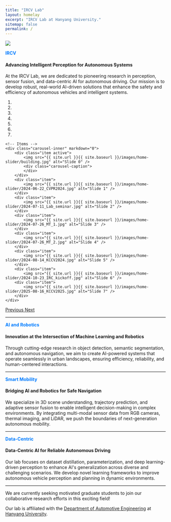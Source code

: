 ```yaml
---
title: "IRCV Lab"
layout: homelay
excerpt: "IRCV Lab at Hanyang University."
sitemap: false
permalink: /
---
```





<a href="https://waymo.com/open/challenges/" target="_blank">
    <img src="images/way.png" style="max-width: 100%; height: auto; border-radius: 0" >
</a>

<span style="color: #007bff; font-weight: bold;">IRCV</span>

#### Advancing Intelligent Perception for Autonomous Systems
At the IRCV Lab, we are dedicated to pioneering research in perception, sensor fusion, and data-centric AI for autonomous driving. Our mission is to develop robust, real-world AI-driven solutions that enhance the safety and efficiency of autonomous vehicles and intelligent systems.


<div markdown="0" id="carousel" class="carousel slide" data-ride="carousel" data-interval="3000" data-pause="hover" >
    <!-- Menu -->
    <ol class="carousel-indicators">
        <li data-target="#carousel" data-slide-to="0" class="active"></li>
        <li data-target="#carousel" data-slide-to="1"></li>
        <li data-target="#carousel" data-slide-to="2"></li>
        <li data-target="#carousel" data-slide-to="3"></li>
        <li data-target="#carousel" data-slide-to="4"></li>
        <li data-target="#carousel" data-slide-to="5"></li>
        <li data-target="#carousel" data-slide-to="6"></li>
    </ol>

    <!-- Items -->
    <div class="carousel-inner" markdown="0">
        <div class="item active">
            <img src="{{ site.url }}{{ site.baseurl }}/images/home-slider/building.jpg" alt="Slide 0" />
            <div class="carousel-caption">
            </div>
        </div>
        <div class="item">
            <img src="{{ site.url }}{{ site.baseurl }}/images/home-slider/2024-06-22_CVPR2024.jpg" alt="Slide 1" />
        </div>
        <div class="item">
            <img src="{{ site.url }}{{ site.baseurl }}/images/home-slider/2024-07-11_Lab_seminar.jpg" alt="Slide 2" />
        </div>
        <div class="item">
            <img src="{{ site.url }}{{ site.baseurl }}/images/home-slider/2024-07-26_MT_1.jpg" alt="Slide 3" />
        </div>
        <div class="item">
            <img src="{{ site.url }}{{ site.baseurl }}/images/home-slider/2024-07-26_MT_2.jpg" alt="Slide 4" />
        </div>
        <div class="item">
            <img src="{{ site.url }}{{ site.baseurl }}/images/home-slider/2024-08-14_KCCV2024.jpg" alt="Slide 5" />
        </div>
        <div class="item">
            <img src="{{ site.url }}{{ site.baseurl }}/images/home-slider/2024-10-23_IRC_kickoff.jpg" alt="Slide 6" />
        <div class="item">
            <img src="{{ site.url }}{{ site.baseurl }}/images/home-slider/2025-08-16_KCCV2025.jpg" alt="Slide 7" />
        </div>
    </div>
  <a class="left carousel-control" href="#carousel" role="button" data-slide="prev">
    <span class="glyphicon glyphicon-chevron-left" aria-hidden="true"></span>
    <span class="sr-only">Previous</span>
  </a>
  <a class="right carousel-control" href="#carousel" role="button" data-slide="next">
    <span class="glyphicon glyphicon-chevron-right" aria-hidden="true"></span>
    <span class="sr-only">Next</span>
  </a>
</div>

<hr style="border: none; border-top: 1px solid #ccc;" />


<span style="color: #007bff; font-weight: bold;">AI and Robotics</span>

#### Innovation at the Intersection of Machine Learning and Robotics
Through cutting-edge research in object detection, semantic segmentation, and autonomous navigation, we aim to create AI-powered systems that operate seamlessly in urban landscapes, ensuring efficiency, reliability, and human-centered interactions.

<hr style="border: none; border-top: 1px solid #ccc;" />
<span style="color: #007bff; font-weight: bold;">Smart Mobility</span>

#### Bridging AI and Robotics for Safe Navigation
We specialize in 3D scene understanding, trajectory prediction, and adaptive sensor fusion to enable intelligent decision-making in complex environments. By integrating multi-modal sensor data from RGB cameras, thermal imaging, and LiDAR, we push the boundaries of next-generation autonomous mobility.

<hr style="border: none; border-top: 1px solid #ccc;" />
<span style="color: #007bff; font-weight: bold;">Data-Centric</span>

#### Data-Centric AI for Reliable Autonomous Driving
Our lab focuses on dataset distillation, parameterization, and deep learning-driven perception to enhance AI's generalization across diverse and challenging scenarios. We develop novel learning frameworks to improve autonomous vehicle perception and planning in dynamic environments.

<hr style="border: none; border-top: 1px solid #ccc;" />


We are currently seeking motivated graduate students to join our collaborative research efforts in this exciting field!

Our lab is affiliated with the [Department of Automotive Engineering](https://ae.hanyang.ac.kr) at [Hanyang University](https://www.hanyang.ac.kr).
